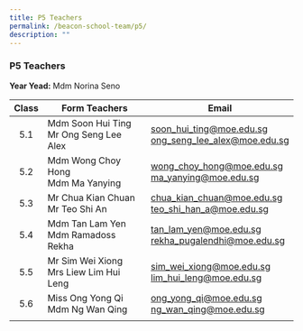 ```yaml
---
title: P5 Teachers
permalink: /beacon-school-team/p5/
description: ""
---
```

### P5 Teachers

**Year Yead:** Mdm Norina Seno

| **Class** | **Form Teachers** | **Email** |
|:---:|---|---|
| 5.1 | Mdm Soon Hui Ting <br>Mr Ong Seng Lee Alex | [soon\_hui\_ting@moe.edu.sg](mailto:soon_hui_ting@moe.edu.sg)<br>[ong\_seng\_lee\_alex@moe.edu.sg](mailto:ong_seng_lee_alex@moe.edu.sg) |
| 5.2 | Mdm Wong Choy Hong  <br>Mdm Ma Yanying | [wong\_choy\_hong@moe.edu.sg](mailto:wong_choy_hong@moe.edu.sg)<br>[ma\_yanying@moe.edu.sg](mailto:ma_yanying@moe.edu.sg) |
| 5.3 | Mr Chua Kian Chuan <br>Mr Teo Shi An | [chua\_kian\_chuan@moe.edu.sg](mailto:chua_kian_chuan@moe.edu.sg)<br>[teo\_shi\_han\_a@moe.edu.sg](mailto:teo_shi_han_a@moe.edu.sg) |
| 5.4 | Mdm Tan Lam Yen <br>Mdm Ramadoss Rekha | [tan\_lam\_yen@moe.edu.sg](mailto:tan_lam_yen@moe.edu.sg)<br>[rekha\_pugalendhi@moe.edu.sg](mailto:rekha_pugalendhi@moe.edu.sg) |
| 5.5 | Mr Sim Wei Xiong  <br>Mrs Liew Lim Hui Leng| [sim\_wei\_xiong@moe.edu.sg](mailto:sim_wei_xiong@moe.edu.sg)<br>[lim\_hui\_leng@moe.edu.sg](mailto:lim_hui_leng@moe.edu.sg) |
| 5.6 | Miss Ong Yong Qi  <br>Mdm Ng Wan Qing | [ong\_yong\_qi@moe.edu.sg](mailto:long_yong_qi@moe.edu.sg)<br>[ng\_wan\_qing@moe.edu.sg](mailto:ng_wan_qing@moe.edu.sg) |
|  |  |  |